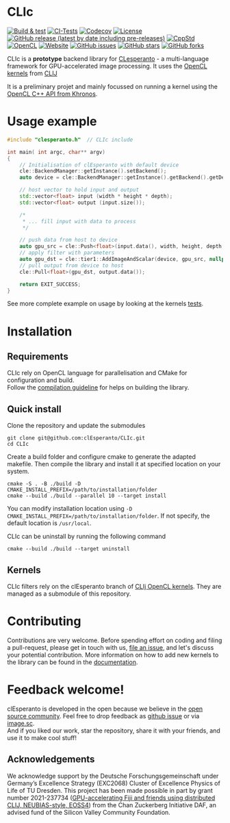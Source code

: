 # CLIc

[![Build & test](https://github.com/clEsperanto/CLIc/actions/workflows/build-test.yml/badge.svg)](https://github.com/clEsperanto/CLIc/actions/workflows/build-test.yml)
[![CI-Tests](https://github.com/clEsperanto/CLIc/actions/workflows/tests_and_coverage.yml/badge.svg)](https://github.com/clEsperanto/CLIc/actions/workflows/tests_and_coverage.yml) 
[![Codecov](https://codecov.io/gh/clEsperanto/CLIc/branch/master/graph/badge.svg?token=QRSZHYDFIF)](https://codecov.io/gh/clEsperanto/CLIc)
[![License](https://img.shields.io/badge/license-BSD-informational)](https://github.com/clEsperanto/CLIc/blob/master/LICENSE)
[![GitHub release (latest by date including pre-releases)](https://img.shields.io/github/v/release/clesperanto/CLIc?color=white&include_prereleases)](https://github.com/clEsperanto/CLIc/releases/latest)
[![CppStd](https://img.shields.io/badge/cpp--std-c%2B%2B17-blue)](https://en.cppreference.com/w/cpp/17)
[![OpenCL](https://img.shields.io/badge/OpenCL-3.0-green)](https://www.khronos.org/opencl/)
[![Website](https://img.shields.io/website?url=http%3A%2F%2Fclesperanto.net)](http://clesperanto.net)
[![GitHub issues](https://img.shields.io/github/issues-raw/clEsperanto/CLIc)](https://github.com/clEsperanto/CLIc/issues)
[![GitHub stars](https://img.shields.io/github/stars/clEsperanto/CLIc?style=social)](https://github.com/clEsperanto/CLIc)
[![GitHub forks](https://img.shields.io/github/forks/clEsperanto/CLIc?style=social)](https://github.com/clEsperanto/CLIc)

CLIc is a **prototype** backend library for [CLesperanto](https://github.com/clEsperanto) - a multi-language framework for GPU-accelerated image processing. It uses the [OpenCL kernels](https://github.com/clEsperanto/clij-opencl-kernels/tree/development/src/main/java/net/haesleinhuepf/clij/kernels) from [CLIJ](https://clij.github.io/)

It is a preliminary projet and mainly focussed on running a kernel using the [OpenCL C++ API from Khronos](https://github.com/KhronosGroup/OpenCL-CLHPP).

# __Usage example__

```c++
#include "clesperanto.h"  // CLIc include

int main( int argc, char** argv)
{
    // Initialisation of clEsperanto with default device
    cle::BackendManager::getInstance().setBackend();
    auto device = cle::BackendManager::getInstance().getBackend().getDevice("", "all");

    // host vector to hold input and output
    std::vector<float> input (width * height * depth); 
    std::vector<float> output (input.size()); 

    /*
     * ... fill input with data to process  
     */

    // push data from host to device
    auto gpu_src = cle::Push<float>(input.data(), width, height, depth, device);
    // apply filter with parameters
    auto gpu_dst = cle::tier1::AddImageAndScalar(device, gpu_src, nullptr, 10);
    // pull output from device to host
    cle::Pull<float>(gpu_dst, output.data()); 

    return EXIT_SUCCESS;
}
```
See more complete example on usage by looking at the kernels [tests](./tests/).

# __Installation__

## Requirements

CLIc rely on OpenCL language for parallelisation and CMake for configuration and build.  
Follow the [compilation guideline](https://clesperanto.github.io/CLIc/compilation.html) for helps on building the library. 

## Quick install

Clone the repository and update the submodules
```
git clone git@github.com:clEsperanto/CLIc.git
cd CLIc
```

Create a build folder and configure cmake to generate the adapted makefile.
Then compile the library and install it at specified location on your system.
```
cmake -S . -B ./build -D CMAKE_INSTALL_PREFIX=/path/to/installation/folder
cmake --build ./build --parallel 10 --target install
```

You can modify installation location using `-D CMAKE_INSTALL_PREFIX=/path/to/installation/folder`. If not specify, the default location is `/usr/local`.

CLIc can be uninstall by running the following command
```
cmake --build ./build --target uninstall
```

## Kernels
CLIc filters rely on the clEsperanto branch of [CLIj OpenCL kernels](https://github.com/clEsperanto/clij-opencl-kernels). They are managed as a submodule of this repository.

# __Contributing__
Contributions are very welcome. Before spending effort on coding and filing a pull-request, please get in touch with us, [file an issue](https://github.com/clEsperanto/CLIc/issues), and let's discuss your potential contribution. 
More information on how to add new kernels to the library can be found in the [documentation](https://clesperanto.github.io/CLIc/contribute.html).

# __Feedback welcome!__
clEsperanto is developed in the open because we believe in the [open source community](https://clij.github.io/clij2-docs/community_guidelines). 
Feel free to drop feedback as [github issue](https://github.com/clEsperanto/CLIc/issues) or via [image.sc](https://image.sc).  
And if you liked our work, star the repository, share it with your friends, and use it to make cool stuff!

## Acknowledgements

We acknowledge support by the Deutsche Forschungsgemeinschaft under Germany’s Excellence Strategy (EXC2068) Cluster of Excellence Physics of Life of TU Dresden.
This project has been made possible in part by grant number 2021-237734 ([GPU-accelerating Fiji and friends using distributed CLIJ, NEUBIAS-style, EOSS4](https://chanzuckerberg.com/eoss/proposals/gpu-accelerating-fiji-and-friends-using-distributed-clij-neubias-style/)) from the Chan Zuckerberg Initiative DAF, an advised fund of the Silicon Valley Community Foundation.
